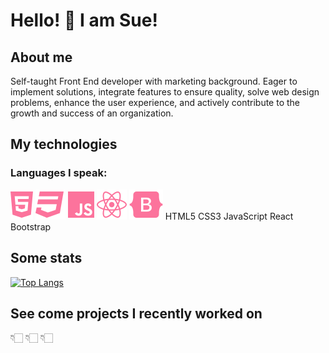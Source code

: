 # Hello! 👋 I am Sue!

## About me

Self-taught Front End developer with marketing background. Eager to implement solutions, integrate features to ensure quality, solve web design problems, enhance the user experience, and actively contribute to the growth and success of an organization.

## My technologies

### Languages I speak:

![HTML5](icons/html5.svg) ![CSS3](icons/css3.svg) ![JavaScript](icons/js.svg) ![React](icons/react.svg) ![Bootstrap Icon](icons/bootstrap.svg)
HTML5 CSS3 JavaScript React Bootstrap

## Some stats

[![Top Langs](https://github-readme-stats.vercel.app/api/top-langs/?username=shoproizoshlo&layout=compact&theme=dark&bg_color=22272e&title_color=ffffff&text_color=ffffff)](https://github.com/anuraghazra/github-readme-stats)

## See come projects I recently worked on

👇🏻 👇🏻 👇🏻
